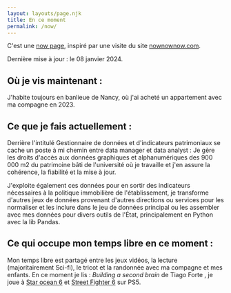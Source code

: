 ```yaml
---
layout: layouts/page.njk
title: En ce moment
permalink: /now/
---
```

C'est une [now page](https://nownownow.com/about), inspiré par une visite du site [nownownow.com](nownownow.com).

Dernière mise à jour : le 08 janvier 2024.

## Où je vis maintenant :

J'habite toujours en banlieue de Nancy, où j'ai acheté un appartement avec ma compagne en 2023.

## Ce que je fais actuellement :

Derrière l'intitulé Gestionnaire de données et d'indicateurs patrimoniaux se cache un poste à mi chemin entre data manager et data analyst : Je gère les droits d'accès aux données graphiques et alphanumériques des 900 000 m2 du patrimoine bâti de l'université où je travaille et j'en assure la cohérence, la fiabilité et la mise à jour.

J'exploite également ces données pour en sortir des indicateurs nécessaires à la politique immobilière de l'établissement, je transforme d'autres jeux de données provenant d'autres directions ou services pour les normaliser et les inclure dans le jeu de données principal ou les assembler avec mes données pour divers outils de l'État, principalement en Python avec la lib Pandas.

## Ce qui occupe mon temps libre en ce moment :

Mon temps libre est partagé entre les jeux vidéos, la lecture (majoritairement Sci-fi), le tricot et la randonnée avec ma compagne et mes enfants.
En ce moment je lis : *Building a second brain* de Tiago Forte , je joue à [Star ocean 6](https://starocean.square-enix-games.com/fr) et [Street Fighter 6](https://www.streetfighter.com/6/fr) sur PS5.